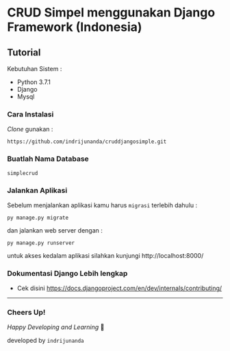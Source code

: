 # CRUD Simpel menggunakan Django Framework (Indonesia)

## Tutorial

Kebutuhan Sistem :

- Python 3.7.1
- Django 
- Mysql

### Cara Instalasi


*Clone* gunakan :

```
https://github.com/indrijunanda/cruddjangosimple.git
```

### Buatlah Nama Database 

```
simplecrud
```

### Jalankan Aplikasi 

Sebelum menjalankan aplikasi kamu harus `migrasi` terlebih dahulu :

```
py manage.py migrate
```

dan jalankan web server dengan : 
```
py manage.py runserver
```

untuk akses kedalam aplikasi silahkan kunjungi http://localhost:8000/ 

### Dokumentasi Django Lebih lengkap
- Cek disini https://docs.djangoproject.com/en/dev/internals/contributing/


-------------------

### Cheers Up!

*Happy Developing and Learning* 💪



developed by `indrijunanda`